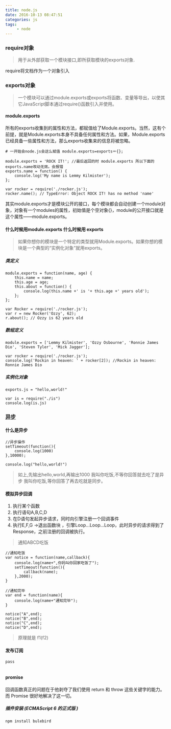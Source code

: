 ```yaml
---
title: node.js
date: 2016-10-13 08:47:51
categories: js
tags:
     - node
---
```


### require对象
> 用于从外部获取一个模块接口,即所获取模块的exports对象.

require将文档作为一个对象引入



### exports对象
> 一个模块可以通过module.exports或exports将函数、变量等导出，以使其它JavaScript脚本通过require()函数引入并使用。

#### module.exports
所有的exports收集到的属性和方法，都赋值给了Module.exports。当然，这有个前提，就是Module.exports本身不具备任何属性和方法。如果，Module.exports已经具备一些属性和方法，那么exports收集来的信息将被忽略。

```
# 一开始会node.js会这么赋值 module.exports=exports＝{};

module.exports = 'ROCK IT!'; //最后返回的时 module.exports 所以下面的 exports.name改动无效。会报错
exports.name = function() {
    console.log('My name is Lemmy Kilmister');
};
```

```
var rocker = require('./rocker.js');
rocker.name(); // TypeError: Object ROCK IT! has no method 'name'
```

其实module.exports才是模块公开的接口，每个模块都会自动创建一个module对象，对象有一个modules的属性，初始值是个空对象{}，module的公开接口就是这个属性——module.exports。


#### 什么时候用module.exports 什么时候用 exports
> 如果你想你的模块是一个特定的类型就用Module.exports。如果你想的模块是一个典型的“实例化对象”就用exports。

##### 类定义
``` 
module.exports = function(name, age) {
    this.name = name;
    this.age = age;
    this.about = function() {
        console.log(this.name +' is '+ this.age +' years old');
    };
};
```

```
var Rocker = require('./rocker.js');
var r = new Rocker('Ozzy', 62);
r.about(); // Ozzy is 62 years old

```
##### 数组定义
```
module.exports = ['Lemmy Kilmister', 'Ozzy Osbourne', 'Ronnie James Dio', 'Steven Tyler', 'Mick Jagger'];
```
```
var rocker = require('./rocker.js');
console.log('Rockin in heaven: ' + rocker[2]); //Rockin in heaven: Ronnie James Dio

```
##### 实例化对象
```
exports.js = "hello,world!"
```
```
var is = require("./is")
console.log(is.js)
```

### [异步](http://www.ruanyifeng.com/blog/2012/12/asynchronous%EF%BC%BFjavascript.html)
#### 什么是异步
```
//异步操作
setTimeout(function(){
    console.log(1000)
},10000);

console.log("hello,world!")
```
>  如上,先输出hello,world,再输出1000
>   我叫你吃饭,不等你回答就去吃了是异步
>   我叫你吃饭,等你回答了再去吃就是同步。

#### 模拟异步回调

1. 执行某个函数 
2. 执行语句A,B,C,D
3. 在D语句发起异步请求，同时向引擎注册一个回调事件 
4. 执行E,F,G ->退出函数块 ，引擎Loop...Loop...Loop，此时异步的请求得到了Response，之前注册的回调被执行。

>通知ABCD吃饭 
```
//通知吃饭
var notice = function(name,callback){
    console.log(name+",你妈叫你回家吃饭了");
    setTimeout(function(){
        callback(name);
    },2000);
}

//通知完毕
var end = function(name){
    console.log(name+"通知完毕");
}

notice("A",end);
notice("B",end);
notice("C",end);
notice("D",end);

```
> 原理就是 f1(f2)

#### 发布订阅

```
pass
 
```
#### promise
回调函数真正的问题在于他剥夺了我们使用 return 和 throw 这些关键字的能力。而 Promise 很好地解决了这一切。

##### 插件安装 (ECMAScript 6 的正式版 )
```
npm install bulebird
```